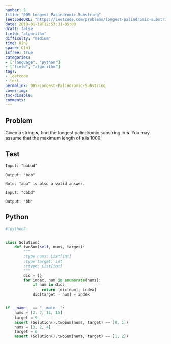 ```yaml
---
number: 5
title: "005 Longest Palindromic Substring"
leetcodeURL: "https://leetcode.com/problems/longest-palindromic-substring/description/"
date: 2018-01-19T12:53:31-05:00
draft: false
field: "algorithm"
difficulty: "medium"
time: O(n)
space: O(n)
isfree: true
categories: 
- ["language", "python"]
- ["field", "algorithm"]
tags:
- leetcode
- test
permalink: 005-Longest-Palindromic-Substring
cover-img: 
toc-disable:
comments:
---
```


## Problem
Given a string **s**, find the longest palindromic substring in **s**. You may assume that the maximum length of **s** is 1000.

## Test

```
Input: "babad"

Output: "bab"

Note: "aba" is also a valid answer.
```

```
Input: "cbbd"

Output: "bb"
```

## Python

```python
#!python3


class Solution:
    def twoSum(self, nums, target):
        """
        :type nums: List[int]
        :type target: int
        :rtype: List[int]
        """
        dic = {}
        for index, num in enumerate(nums):
            if num in dic:
                return [dic[num], index]
            dic[target - num] = index


if __name__ == "__main__":
    nums = [2, 7, 11, 15]
    target = 9
    assert (Solution().twoSum(nums, target) == [0, 1])
    nums = [3, 2, 4]
    target = 6
    assert (Solution().twoSum(nums, target) == [1, 2])
```